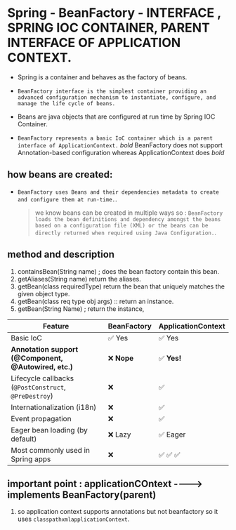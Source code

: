 # Spring - BeanFactory - INTERFACE , SPRING IOC CONTAINER, PARENT INTERFACE OF APPLICATION CONTEXT.

- Spring is a container and behaves as the factory of beans.
- `BeanFactory interface is the simplest container providing an advanced configuration mechanism to instantiate, configure, and manage the life cycle of beans.`
  <br>

- Beans are java objects that are configured at run time by Spring IOC Container.
- `BeanFactory represents a basic IoC container which is a parent interface of ApplicationContext.`
  _bold_ BeanFactory does not support Annotation-based configuration whereas ApplicationContext does _bold_

## how beans are created:

- `BeanFactory uses Beans and their dependencies metadata to create and configure them at run-time.`.
  > we know beans can be created in multiple ways so : `BeanFactory loads the bean definitions and dependency amongst the beans based on a configuration file (XML) or the beans can be directly returned when required using Java Configuration.`.

## method and description

1. containsBean(String name) ; does the bean factory contain this bean.
2. getAliases(String name) return the aliases.
3. getBean(class<T> requiredType) return the bean that uniquely matches the given object type.
4. getBean(class<T> req type obj args) :: return an instance.
5. getBean(String Name) ; return the instance,

| Feature                                               | **BeanFactory** | **ApplicationContext** |
| ----------------------------------------------------- | --------------- | ---------------------- |
| Basic IoC                                             | ✅ Yes          | ✅ Yes                 |
| **Annotation support (@Component, @Autowired, etc.)** | ❌ **Nope**     | ✅ **Yes!**            |
| Lifecycle callbacks (`@PostConstruct`, `@PreDestroy`) | ❌              | ✅                     |
| Internationalization (i18n)                           | ❌              | ✅                     |
| Event propagation                                     | ❌              | ✅                     |
| Eager bean loading (by default)                       | ❌ Lazy         | ✅ Eager               |
| Most commonly used in Spring apps                     | ❌              | ✅ ✅ ✅               |

## important point : applicationCOntext ----> implements BeanFactory(parent)

1. so application context supports annotations but not beanfactory so it uses `classpathxmlapplicationContext`.
